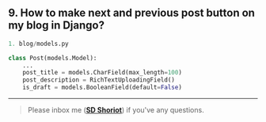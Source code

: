 ## 9. How to make next and previous post button on my blog in Django?

```python	
1. blog/models.py

class Post(models.Model):
	...
	post_title = models.CharField(max_length=100)
	post_description = RichTextUploadingField()
	is_draft = models.BooleanField(default=False)


```
---

> Please inbox me (**[SD Shoriot](https://www.facebook.com/shoriot)**) if you've any questions.